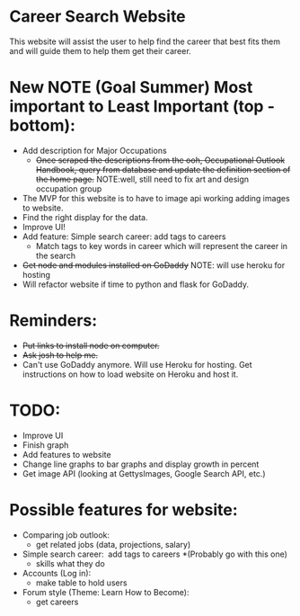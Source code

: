 # Career Search Website
This website will assist the user to help find the career that best fits them and will guide them to help them get their career.
# New NOTE (Goal Summer) Most important to Least Important (top - bottom):
- Add description for Major Occupations
  - ~~Once scraped the descriptions from the ooh, Occupational Outlook Handbook, query from database and update the definition section of the home page.~~
  NOTE:well, still need to fix art and design occupation group
- The MVP for this website is to have to image api working adding images to website. 
- Find the right display for the data.
- Improve UI!
- Add feature: Simple search career: add tags to careers
  - Match tags to key words in career which will represent the career in the search
- ~~Get node and modules installed on GoDaddy~~ NOTE: will use heroku for hosting
- Will refactor website if time to python and flask for GoDaddy.
# Reminders:
- ~~Put links to install node on computer.~~
- ~~Ask josh to help me.~~
- Can't use GoDaddy anymore. Will use Heroku for hosting. Get instructions on how to load website on Heroku and host it.
# TODO:
- Improve UI
- Finish graph
- Add features to website
- Change line graphs to bar graphs and display growth in percent 
- Get image API (looking at GettysImages, Google Search API, etc.)
# Possible features for website:
- Comparing job outlook:
  - get related jobs (data, projections, salary)
- Simple search career: 	add tags to careers *(Probably go with this one)
  - skills what they do
- Accounts (Log in):
  - make table to hold users
- Forum style (Theme: Learn How to Become):
  - get careers 